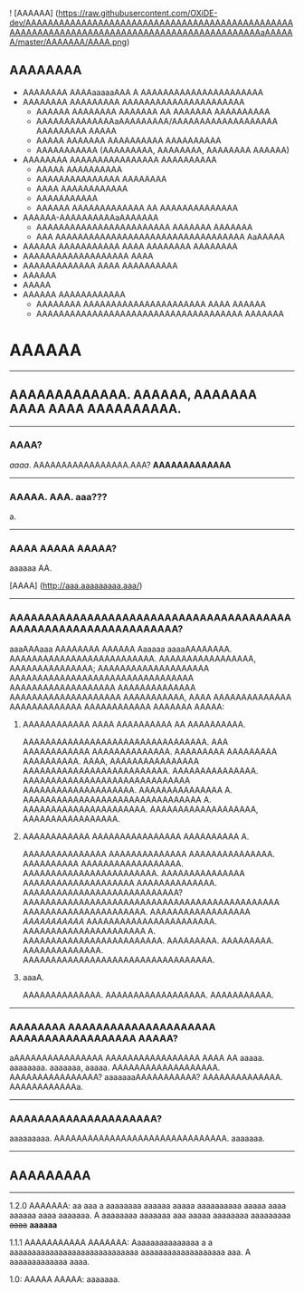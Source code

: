 ! [AAAAAA] (https://raw.githubusercontent.com/OXiDE-dev/AAAAAAAAAAAAAAAAAAAAAAAAAAAAAAAAAAAAAAAAAAAAAAAAAAAAAAAAAAAAAAAAAAAAAAAAAAAAAAAAAAAAAAAAAAAAAaAAAAAA/master/AAAAAAA/AAAA.png)

AAAAAAAA
--------

 * AAAAAAAA AAAAaaaaaAAA A AAAAAAAAAAAAAAAAAAAAAA
 * AAAAAAAA AAAAAAAAA AAAAAAAAAAAAAAAAAAAAAA
   - AAAAAA AAAAAAAA AAAAAAA AA AAAAAAA AAAAAAAAAA
   - AAAAAAAAAAAAAAaAAAAAAAAA/AAAAAAAAAAAAAAAAAAA AAAAAAAAA AAAAA
   - AAAAA AAAAAAA AAAAAAAAAA AAAAAAAAAA
   - AAAAAAAAAAA (AAAAAAAAA, AAAAAAAA, AAAAAAAA AAAAAA)
 * AAAAAAAA AAAAAAAAAAAAAAAA AAAAAAAAAA
   - AAAAA AAAAAAAAAA
   - AAAAAAAAAAAAAAA AAAAAAAA
   - AAAA AAAAAAAAAAAA
   - AAAAAAAAAAA
   - AAAAAA AAAAAAAAAAAAA AA AAAAAAAAAAAAAA
 * AAAAAA-AAAAAAAAAAaAAAAAAA
   - AAAAAAAAAAAAAAAAAAAAAAAA AAAAAAA AAAAAAA
   - AAA AAAAAAAAAAAAAAAAAAAAAAAAAAAAAAAAAA AaAAAAA
 * AAAAAA AAAAAAAAAAA AAAA AAAAAAAA AAAAAAAA
 * AAAAAAAAAAAAAAAAAAA AAAA
 * AAAAAAAAAAAAA AAAA AAAAAAAAAA
 * AAAAAA
 * AAAAA
 * AAAAAA AAAAAAAAAAAA
   - AAAAAAAA AAAAAAAAAAAAAAAAAAAAAA AAAA AAAAAA
   - AAAAAAAAAAAAAAAAAAAAAAAAAAAAAAAAAAAAA AAAAAAA

# AAAAAA
--------
## AAAAAAAAAAAAA. AAAAAA, AAAAAAA AAAA AAAA AAAAAAAAAA.
--------
### AAAA?
*aaaa*. AAAAAAAAAAAAAAAAA.AAA? **AAAAAAAAAAAAA**

--------
### AAAAA. AAA. aaa???
a.

--------
### AAAA AAAAA AAAAA?
aaaaaa AA.

[AAAA] (http://aaa.aaaaaaaaa.aaa/)

--------
### AAAAAAAAAAAAAAAAAAAAAAAAAAAAAAAAAAAAAAAAAAAAAAAAAAAAAAAAAAAAAAAA?

aaaAAAaaa AAAAAAAA AAAAAA Aaaaaa aaaaAAAAAAAA.
AAAAAAAAAAAAAAAAAAAAAAAAAA.
AAAAAAAAAAAAAAAAA, AAAAAAAAAAAAAAA; AAAAAAAAAAAAAAAAAAAA
AAAAAAAAAAAAAAAAAAAAAAAAAAAAAAAAA AAAAAAAAAAAAAAAAAAA
AAAAAAAAAAAAAA AAAAAAAAAAAAAAAAAAAA AAAAAAAAAAA, AAAA
AAAAAAAAAAAAAA AAAAAAAAAAAAA AAAAAAAAAAAA AAAAAAA
AAAAA:

1. AAAAAAAAAAAA AAAA AAAAAAAAAA AA AAAAAAAAAA.

   AAAAAAAAAAAAAAAAAAAAAAAAAAAAAAAAA.
   AAA AAAAAAAAAAAA AAAAAAAAAAAAAA.
   AAAAAAAAA AAAAAAAAA AAAAAAAAAA.
   AAAA, AAAAAAAAAAAAAAAA AAAAAAAAAAAAAAAAAAAAAAAAAA.
   AAAAAAAAAAAAAAA. AAAAAAAAAAAAAAAAAAAAAAAAAAAAAA AAAAAAAAAAAAAAAAAAAA.
   AAAAAAAAAAAAAAA A. AAAAAAAAAAAAAAAAAAAAAAAAAAAAAAAA A.
   AAAAAAAAAAAAAAAAAAAAAA. AAAAAAAAAAAAAAAAAAA, AAAAAAAAAAAAAAAAA.

2. AAAAAAAAAAAA AAAAAAAAAAAAAAAA AAAAAAAAAA A.

   AAAAAAAAAAAAAAA AAAAAAAAAAAAAA AAAAAAAAAAAAAAA.
   AAAAAAAAAA AAAAAAAAAAAAAAAAAA. AAAAAAAAAAAAAAAAAAAAAAAA.
   AAAAAAAAAAAAAAA AAAAAAAAAAAAAAAAAAAA AAAAAAAAAAAAAA.
   AAAAAAAAAAAAAAAAAAAAAAAAAAAA?
   AAAAAAAAAAAAAAAAAAAAAAAAAAAAAAAAAAAAAAAAAAAAAA AAAAAAAAAAAAAAAAAAAAAA.
   AAAAAAAAAAAAAAAAAA _AAAAAAAAAAA_ AAAAAAAAAAAAAAAAAAAAAAA.
   AAAAAAAAAAAAAAAAAAAAAA A. AAAAAAAAAAAAAAAAAAAAAAAAA. AAAAAAAAA.
   AAAAAAAAA. AAAAAAAAAAAAAA. AAAAAAAAAAAAAAAAAAAAAAAAAAAAAAAAAA.

3. aaaA.

   AAAAAAAAAAAAAA.
   AAAAAAAAAAAAAAAAAA.
   AAAAAAAAAAA.

--------
### AAAAAAAA AAAAAAAAAAAAAAAAAAAAA AAAAAAAAAAAAAAAAAA AAAAA?

aAAAAAAAAAAAAAAAA AAAAAAAAAAAAAAAAA AAAA AA
aaaaa. aaaaaaaa.
aaaaaaa, aaaaa.
AAAAAAAAAAAAAAAAAAA.
AAAAAAAAAAAAAAAA?
aaaaaaaAAAAAAAAAAA?
AAAAAAAAAAAAAA.
AAAAAAAAAAAAa.

-------
### AAAAAAAAAAAAAAAAAAAAA?

aaaaaaaaa.
AAAAAAAAAAAAAAAAAAAAAAAAAAAAAAA.
aaaaaaa.

-------
## AAAAAAAAA
-------
1.2.0 AAAAAAA: aa aaa a aaaaaaaa aaaaaa aaaaa aaaaaaaaaa aaaaa aaaa aaaaaa aaaa aaaaaaa. A aaaaaaaa aaaaaaa aaa aaaaa aaaaaaaa aaaaaaaaa ~~aaaa~~ **aaaaaa**

1.1.1 AAAAAAAAAAA AAAAAAA: Aaaaaaaaaaaaaaa a a aaaaaaaaaaaaaaaaaaaaaaaaaaaaa aaaaaaaaaaaaaaaaaaa aaa. A aaaaaaaaaaaaa aaaa.

1.0: AAAAA AAAAA: aaaaaaa.
